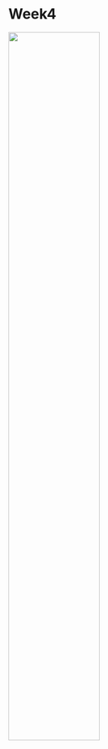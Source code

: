 # Week4

<img src="https://github.com/user-attachments/assets/7dd0dd89-fbd9-4e25-8287-5fb93abf2a31" width="60%">

